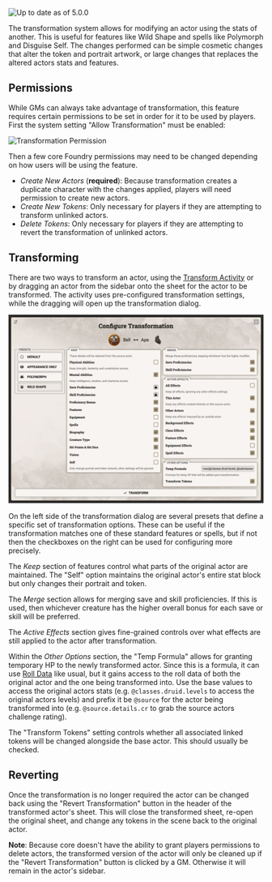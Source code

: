 ![Up to date as of 5.0.0](https://img.shields.io/static/v1?label=dnd5e&message=5.0.0&color=informational)

The transformation system allows for modifying an actor using the stats of another. This is useful for features like Wild Shape and spells like Polymorph and Disguise Self. The changes performed can be simple cosmetic changes that alter the token and portrait artwork, or large changes that replaces the altered actors stats and features.

## Permissions

While GMs can always take advantage of transformation, this feature requires certain permissions to be set in order for it to be used by players. First the system setting "Allow Transformation" must be enabled:

![Transformation Permission](https://raw.githubusercontent.com/foundryvtt/dnd5e/publish-wiki/wiki/images/transformation/transformation-permission.jpg)

Then a few core Foundry permissions may need to be changed depending on how users will be using the feature.

- *Create New Actors* (**required**): Because transformation creates a duplicate character with the changes applied, players will need permission to create new actors.
- *Create New Tokens*: Only necessary for players if they are attempting to transform unlinked actors.
- *Delete Tokens*: Only necessary for players if they are attempting to revert the transformation of unlinked actors.


## Transforming

There are two ways to transform an actor, using the [Transform Activity](Activity-Type-Transform.md) or by dragging an actor from the sidebar onto the sheet for the actor to be transformed. The activity uses pre-configured transformation settings, while the dragging will open up the transformation dialog.

![Transformation Dialog](https://raw.githubusercontent.com/foundryvtt/dnd5e/publish-wiki/wiki/images/transformation/transformation-dialog.jpg)

On the left side of the transformation dialog are several presets that define a specific set of transformation options. These can be useful if the transformation matches one of these standard features or spells, but if not then the checkboxes on the right can be used for configuring more precisely.

The *Keep* section of features control what parts of the original actor are maintained. The "Self" option maintains the original actor's entire stat block but only changes their portrait and token.

The *Merge* section allows for merging save and skill proficiencies. If this is used, then whichever creature has the higher overall bonus for each save or skill will be preferred.

The *Active Effects* section gives fine-grained controls over what effects are still applied to the actor after transformation.

Within the *Other Options* section, the "Temp Formula" allows for granting temporary HP to the newly transformed actor. Since this is a formula, it can use [Roll Data](Roll-Formulas.md) like usual, but it gains access to the roll data of both the original actor and the one being transformed into. Use the base values to access the original actors stats (e.g. `@classes.druid.levels` to access the original actors levels) and prefix it be `@source` for the actor being transformed into (e.g. `@source.details.cr` to grab the source actors challenge rating).

The "Transform Tokens" setting controls whether all associated linked tokens will be changed alongside the base actor. This should usually be checked.


## Reverting

Once the transformation is no longer required the actor can be changed back using the "Revert Transformation" button in the header of the transformed actor's sheet. This will close the transformed sheet, re-open the original sheet, and change any tokens in the scene back to the original actor.

**Note**: Because core doesn't have the ability to grant players permissions to delete actors, the transformed version of the actor will only be cleaned up if the "Revert Transformation" button is clicked by a GM. Otherwise it will remain in the actor's sidebar.
